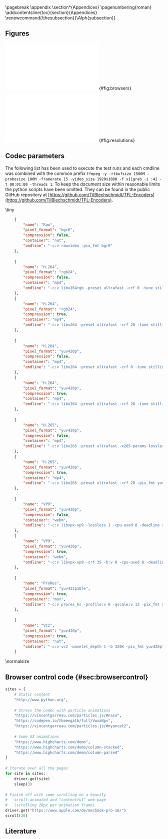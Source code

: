 \pagebreak
\appendix
\section*{Appendices}
\pagenumbering{roman}
\addcontentsline{toc}{section}{Appendices}
\renewcommand{\thesubsection}{\Alph{subsection}}

## Figures

![Global browser marketshare (March 2019) [@browser-marketshare]](src/graphs/browser_marketshare.pdf){#fig:browsers}

![Screen resolutions in Germany (March 2019) [@screen-resolution-germany]](src/graphs/resolution_marketshare.pdf){#fig:resolutions}

## Codec parameters

The following list has been used to execute the test runs and each cmdline was combined with the common prefix `ffmpeg -y -rtbufsize 1500M -probesize 100M -framerate 15 -video_size 1920x1080 -f x11grab -i :42 -t 00:01:00 -threads 1`. To keep the document size within reasonable limits the python scripts have been omitted. They can be found in the public GitHub repository at [https://github.com/TilBlechschmidt/TFL-Encoders](https://github.com/TilBlechschmidt/TFL-Encoders).

\tiny

```json
    {
        "name": "Raw",
        "pixel_format": "bgr0",
        "compression": false,
        "container": "nut",
        "cmdline": "-c:v rawvideo -pix_fmt bgr0"
    },

    {
        "name": "H.264",
        "pixel_format": "rgb24",
        "compression": false,
        "container": "mp4",
        "cmdline": "-c:v libx264rgb -preset ultrafast -crf 0 -tune stillimage -x264-params keyint=30:scenecut=0:keyint_min=30 -f mp4"
    },
    {
        "name": "H.264",
        "pixel_format": "rgb24",
        "compression": true,
        "container": "mp4",
        "cmdline": "-c:v libx264 -preset ultrafast -crf 28 -tune stillimage -x264-params keyint=30:scenecut=0:keyint_min=30 -f mp4"
    },

    {
        "name": "H.264",
        "pixel_format": "yuv420p",
        "compression": false,
        "container": "mp4",
        "cmdline": "-c:v libx264 -preset ultrafast -crf 0 -tune stillimage -x264-params keyint=30:scenecut=0:keyint_min=30 -f mp4"
    },
    {
        "name": "H.264",
        "pixel_format": "yuv420p",
        "compression": true,
        "container": "mp4",
        "cmdline": "-c:v libx264 -preset ultrafast -crf 28 -tune stillimage -x264-params keyint=30:scenecut=0:keyint_min=30 -f mp4"
    },

    {
        "name": "H.265",
        "pixel_format": "yuv420p",
        "compression": false,
        "container": "mp4",
        "cmdline": "-c:v libx265 -preset ultrafast -x265-params lossless=1 -pix_fmt yuv420p -f mp4"
    },
    {
        "name": "H.265",
        "pixel_format": "yuv420p",
        "compression": true,
        "container": "mp4",
        "cmdline": "-c:v libx265 -preset ultrafast -crf 28 -pix_fmt yuv420p -f mp4"
    },

    {
        "name": "VP9",
        "pixel_format": "yuv420p",
        "compression": false,
        "container": "webm",
        "cmdline": "-c:v libvpx-vp9 -lossless 1 -cpu-used 8 -deadline realtime -pix_fmt yuv420p"
    },
    {
        "name": "VP9",
        "pixel_format": "yuv420p",
        "compression": true,
        "container": "webm",
        "cmdline": "-c:v libvpx-vp9 -crf 35 -b:v 0 -cpu-used 8 -deadline realtime -pix_fmt yuv420p"
    },

    {
        "name": "ProRes",
        "pixel_format": "yuv422p10le",
        "compression": true,
        "container": "mov",
        "cmdline": "-c:v prores_ks -profile:v 0 -qscale:v 13 -pix_fmt yuv422p10le"
    },

    {
        "name": "VC2",
        "pixel_format": "yuv420p",
        "compression": true,
        "container": "nut",
        "cmdline": "-c:v vc2 -wavelet_depth 1 -b 320K -pix_fmt yuv420p"
    }
```

\normalsize

## Browser control code {#sec:browsercontrol}

```python
sites = [
    # Static content
    "http://www.python.org",

    # Stress the codec with particle animations
    "https://vincentgarreau.com/particles.js/#nasa",
    "https://codepen.io/themegatb/full/VwvaNpv",
    "https://vincentgarreau.com/particles.js/#nyancat2",

    # Some UI animations
    "https://www.highcharts.com/demo",
    "https://www.highcharts.com/demo/column-stacked",
    "https://www.highcharts.com/demo/column-parsed"
]

# Iterate over all the pages
for site in sites:
    driver.get(site)
    sleep(3)

# Finish off with some scrolling on a heavily
#   scroll-animated and "contentful" web-page
#   (scrolling 20px per animation frame)
driver.get("https://www.apple.com/de/macbook-pro-16/")
scroll(20)
```

## Literature
